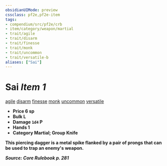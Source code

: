```yaml
---
obsidianUIMode: preview
cssclass: pf2e,pf2e-item
tags:
- compendium/src/pf2e/crb
- item/category/weapon/martial
- trait/agile
- trait/disarm
- trait/finesse
- trait/monk
- trait/uncommon
- trait/versatile-b
aliases: ["Sai"]
---
```

# Sai *Item 1*  
[agile](/rules/traits/agile.md)  [disarm](/rules/traits/disarm.md)  [finesse](/rules/traits/finesse.md)  [monk](/rules/traits/monk.md)  [uncommon](/rules/traits/uncommon.md)  [versatile <b>](/rules/traits/versatile.md)  

- **Price** 6 sp
- **Bulk** L
- **Damage** `1d4` P
- **Hands** 1
- **Category** Martial; **Group** Knife 

This piercing dagger is a metal spike flanked by a pair of prongs that can be used to trap an enemy's weapon.

*Source: Core Rulebook p. 281*